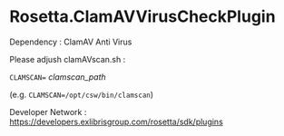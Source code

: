 # Rosetta.ClamAVVirusCheckPlugin

Dependency : ClamAV Anti Virus

Please adjush clamAVscan.sh : 

```CLAMSCAN=``` _clamscan_path_


(e.g.  ```CLAMSCAN=/opt/csw/bin/clamscan```)

Developer Network : https://developers.exlibrisgroup.com/rosetta/sdk/plugins
